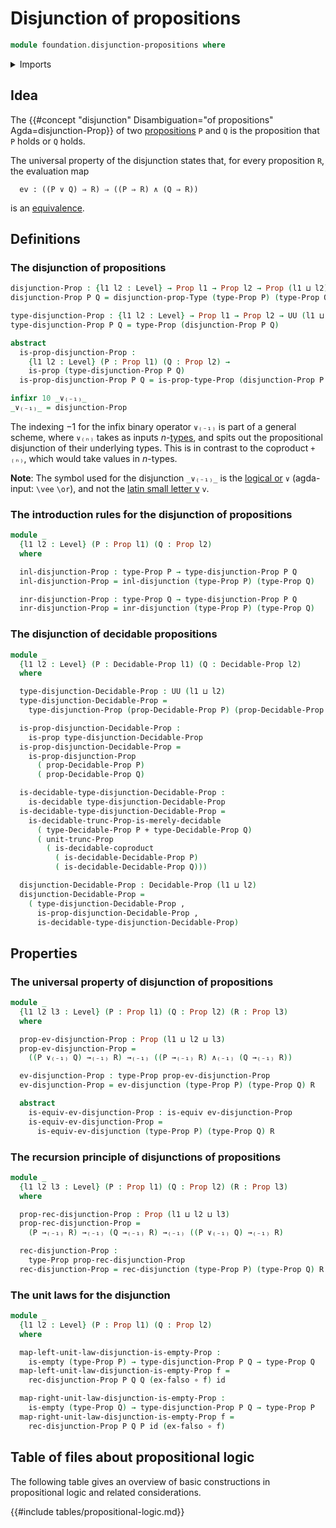 # Disjunction of propositions

```agda
module foundation.disjunction-propositions where
```

<details><summary>Imports</summary>

```agda
open import foundation.conjunction-propositions
open import foundation.decidable-types
open import foundation.dependent-pair-types
open import foundation.disjunction
open import foundation.propositional-truncations
open import foundation.universe-levels

open import foundation-core.cartesian-product-types
open import foundation-core.coproduct-types
open import foundation-core.decidable-propositions
open import foundation-core.empty-types
open import foundation-core.equivalences
open import foundation-core.function-types
open import foundation-core.propositions
```

</details>

## Idea

The
{{#concept "disjunction" Disambiguation="of propositions" Agda=disjunction-Prop}}
of two [propositions](foundation-core.propositions.md) `P` and `Q` is the
proposition that `P` holds or `Q` holds.

The universal property of the disjunction states that, for every proposition
`R`, the evaluation map

```text
  ev : ((P ∨ Q) ⇒ R) ⇒ ((P ⇒ R) ∧ (Q ⇒ R))
```

is an [equivalence](foundation.logical-equivalence.md).

## Definitions

### The disjunction of propositions

```agda
disjunction-Prop : {l1 l2 : Level} → Prop l1 → Prop l2 → Prop (l1 ⊔ l2)
disjunction-Prop P Q = disjunction-prop-Type (type-Prop P) (type-Prop Q)

type-disjunction-Prop : {l1 l2 : Level} → Prop l1 → Prop l2 → UU (l1 ⊔ l2)
type-disjunction-Prop P Q = type-Prop (disjunction-Prop P Q)

abstract
  is-prop-disjunction-Prop :
    {l1 l2 : Level} (P : Prop l1) (Q : Prop l2) →
    is-prop (type-disjunction-Prop P Q)
  is-prop-disjunction-Prop P Q = is-prop-type-Prop (disjunction-Prop P Q)

infixr 10 _∨₍₋₁₎_
_∨₍₋₁₎_ = disjunction-Prop
```

The indexing $-1$ for the infix binary operator `∨₍₋₁₎` is part of a general
scheme, where `∨₍ₙ₎` takes as inputs
$n$-[types](foundation-core.truncated-types.md), and spits out the propositional
disjunction of their underlying types. This is in contrast to the coproduct
`+₍ₙ₎`, which would take values in $n$-types.

**Note**: The symbol used for the disjunction `_∨₍₋₁₎_` is the
[logical or](https://codepoints.net/U+2228) `∨` (agda-input: `\vee` `\or`), and
not the [latin small letter v](https://codepoints.net/U+0076) `v`.

### The introduction rules for the disjunction of propositions

```agda
module _
  {l1 l2 : Level} (P : Prop l1) (Q : Prop l2)
  where

  inl-disjunction-Prop : type-Prop P → type-disjunction-Prop P Q
  inl-disjunction-Prop = inl-disjunction (type-Prop P) (type-Prop Q)

  inr-disjunction-Prop : type-Prop Q → type-disjunction-Prop P Q
  inr-disjunction-Prop = inr-disjunction (type-Prop P) (type-Prop Q)
```

### The disjunction of decidable propositions

```agda
module _
  {l1 l2 : Level} (P : Decidable-Prop l1) (Q : Decidable-Prop l2)
  where

  type-disjunction-Decidable-Prop : UU (l1 ⊔ l2)
  type-disjunction-Decidable-Prop =
    type-disjunction-Prop (prop-Decidable-Prop P) (prop-Decidable-Prop Q)

  is-prop-disjunction-Decidable-Prop :
    is-prop type-disjunction-Decidable-Prop
  is-prop-disjunction-Decidable-Prop =
    is-prop-disjunction-Prop
      ( prop-Decidable-Prop P)
      ( prop-Decidable-Prop Q)

  is-decidable-type-disjunction-Decidable-Prop :
    is-decidable type-disjunction-Decidable-Prop
  is-decidable-type-disjunction-Decidable-Prop =
    is-decidable-trunc-Prop-is-merely-decidable
      ( type-Decidable-Prop P + type-Decidable-Prop Q)
      ( unit-trunc-Prop
        ( is-decidable-coproduct
          ( is-decidable-Decidable-Prop P)
          ( is-decidable-Decidable-Prop Q)))

  disjunction-Decidable-Prop : Decidable-Prop (l1 ⊔ l2)
  disjunction-Decidable-Prop =
    ( type-disjunction-Decidable-Prop ,
      is-prop-disjunction-Decidable-Prop ,
      is-decidable-type-disjunction-Decidable-Prop)
```

## Properties

### The universal property of disjunction of propositions

```agda
module _
  {l1 l2 l3 : Level} (P : Prop l1) (Q : Prop l2) (R : Prop l3)
  where

  prop-ev-disjunction-Prop : Prop (l1 ⊔ l2 ⊔ l3)
  prop-ev-disjunction-Prop =
    ((P ∨₍₋₁₎ Q) →₍₋₁₎ R) →₍₋₁₎ ((P →₍₋₁₎ R) ∧₍₋₁₎ (Q →₍₋₁₎ R))

  ev-disjunction-Prop : type-Prop prop-ev-disjunction-Prop
  ev-disjunction-Prop = ev-disjunction (type-Prop P) (type-Prop Q) R

  abstract
    is-equiv-ev-disjunction-Prop : is-equiv ev-disjunction-Prop
    is-equiv-ev-disjunction-Prop =
      is-equiv-ev-disjunction (type-Prop P) (type-Prop Q) R
```

### The recursion principle of disjunctions of propositions

```agda
module _
  {l1 l2 l3 : Level} (P : Prop l1) (Q : Prop l2) (R : Prop l3)
  where

  prop-rec-disjunction-Prop : Prop (l1 ⊔ l2 ⊔ l3)
  prop-rec-disjunction-Prop =
    (P →₍₋₁₎ R) →₍₋₁₎ (Q →₍₋₁₎ R) →₍₋₁₎ ((P ∨₍₋₁₎ Q) →₍₋₁₎ R)

  rec-disjunction-Prop :
    type-Prop prop-rec-disjunction-Prop
  rec-disjunction-Prop = rec-disjunction (type-Prop P) (type-Prop Q) R
```

### The unit laws for the disjunction

```agda
module _
  {l1 l2 : Level} (P : Prop l1) (Q : Prop l2)
  where

  map-left-unit-law-disjunction-is-empty-Prop :
    is-empty (type-Prop P) → type-disjunction-Prop P Q → type-Prop Q
  map-left-unit-law-disjunction-is-empty-Prop f =
    rec-disjunction-Prop P Q Q (ex-falso ∘ f) id

  map-right-unit-law-disjunction-is-empty-Prop :
    is-empty (type-Prop Q) → type-disjunction-Prop P Q → type-Prop P
  map-right-unit-law-disjunction-is-empty-Prop f =
    rec-disjunction-Prop P Q P id (ex-falso ∘ f)
```

## Table of files about propositional logic

The following table gives an overview of basic constructions in propositional
logic and related considerations.

{{#include tables/propositional-logic.md}}
